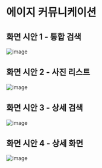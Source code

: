 # 에이지 커뮤니케이션

## 화면 시안 1 - 통합 검색
![image](https://github.com/github-kca/agcomm/assets/129153132/304b75de-8369-4424-8bfa-e87d9eabf1c5)

## 화면 시안 2 - 사진 리스트
![image](https://github.com/github-kca/agcomm/assets/129153132/0d0a538f-4ccf-47a5-8f5d-e836410245fd)

## 화면 시안 3 - 상세 검색
![image](https://github.com/github-kca/agcomm/assets/129153132/f8af426e-ebc2-4ac6-997f-3433aea7def5)

## 화면 시안 4 - 상세 화면
![image](https://github.com/github-kca/agcomm/assets/129153132/eea38f43-5318-448d-9db6-c80dc58a210e)
